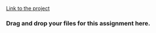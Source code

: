 [Link to the project](https://app.sigmaschool.co/posts/csdp-coding-fundamentals-level-1-practice-project-3-spotify-clone-intermediate)

### Drag and drop your files for this assignment here. 